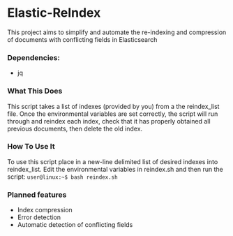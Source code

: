 # Elastic-ReIndex
This project aims to simplify and automate the re-indexing and compression of documents with conflicting fields in Elasticsearch

### Dependencies:
* jq

### What This Does
This script takes a list of indexes (provided by you) from a the reindex_list file. Once the environmental variables are set correctly, the script will run through and reindex each index, check that it has properly obtained all previous documents, then delete the old index.

### How To Use It
To use this script place in a new-line delimited list of desired indexes into reindex_list. Edit the environmental variables in reindex.sh and then run the script: `user@linux:~$ bash reindex.sh`

### Planned features
* Index compression
* Error detection
* Automatic detection of conflicting fields
